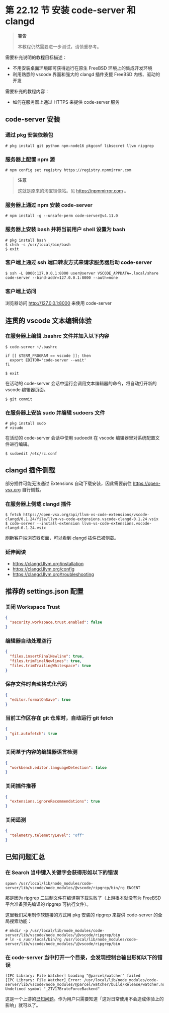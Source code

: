 # 第 22.12 节 安装 code-server 和 clangd

> **警告**
>
> 本教程仍然需要进一步测试，请慎重参考。

需要补充说明的教程目标描述：

- 不用安装桌面环境即可获得运行在原生 FreeBSD 环境上的集成开发环境
- 利用熟悉的 vscode 界面和强大的 clangd 插件支援 FreeBSD 内核、驱动的开发

需要补充的教程内容：

- 如何在服务器上通过 HTTPS 来提供 code-server 服务

## code-server 安装

### 通过 pkg 安装依赖包

```
# pkg install git python npm-node16 pkgconf libsecret llvm ripgrep
```

### 服务器上配置 npm 源

```
# npm config set registry https://registry.npmmirror.com
```

> **注意**
>
> 这就是原来的淘宝镜像站。见 <https://npmmirror.com> 。

### 服务器上通过 npm 安装 code-server

```
# npm install -g --unsafe-perm code-server@v4.11.0
```

### 服务器上安装 bash 并将当前用户 shell 设置为 bash

```
# pkg install bash
$ chsh -s /usr/local/bin/bash
$ exit
```

### 客户端上通过 ssh 端口转发方式来请求服务器启动 code-server

```
$ ssh -L 8000:127.0.0.1:8000 user@server VSCODE_APPDATA=.local/share code-server --bind-addr=127.0.0.1:8000 --auth=none
```

### 客户端上访问

浏览器访问 <http://127.0.0.1:8000> 来使用 code-server

## 连贯的 vscode 文本编辑体验

### 在服务器上编辑 .bashrc 文件并加入以下内容

```
$ code-server ~/.bashrc

if [[ $TERM_PROGRAM == vscode ]]; then
  export EDITOR='code-server --wait'
fi

$ exit
```

在活动的 code-server 会话中运行会调用文本编辑器的命令，将自动打开新的 vscode 编辑器页面。

```
$ git commit
```

### 在服务器上安装 sudo 并编辑 sudoers 文件

```
# pkg install sudo
# visudo
```

在活动的 code-server 会话中使用 sudoedit 在 vscode 编辑器里对系统配置文件进行编辑。

```
$ sudoedit /etc/rc.conf
```

## clangd 插件侧载

部分插件可能无法通过 Extensions 自动下载安装，因此需要前往 <https://open-vsx.org> 自行侧载。

### 在服务器上侧载 clangd 插件

```
$ fetch https://open-vsx.org/api/llvm-vs-code-extensions/vscode-clangd/0.1.24/file/llvm-vs-code-extensions.vscode-clangd-0.1.24.vsix
$ code-server --install-extension llvm-vs-code-extensions.vscode-clangd-0.1.24.vsix
```

刷新客户端浏览器页面，可以看到 clangd 插件已被侧载。

### 延伸阅读

- <https://clangd.llvm.org/installation>
- <https://clangd.llvm.org/config>
- <https://clangd.llvm.org/troubleshooting>

## 推荐的 settings.json 配置

### 关闭 Workspace Trust

```json
{
  "security.workspace.trust.enabled": false
}
```

### 编辑器自动处理空行

```json
{
  "files.insertFinalNewline": true,
  "files.trimFinalNewlines": true,
  "files.trimTrailingWhitespace": true
}
```

### 保存文件时自动格式化代码

```json
{
  "editor.formatOnSave": true
}
```

### 当前工作区存在 git 仓库时，自动运行 git fetch

```json
{
  "git.autofetch": true
}
```

### 关闭基于内容的编辑器语言检测

```json
{
  "workbench.editor.languageDetection": false
}
```

### 关闭插件推荐

```json
{
  "extensions.ignoreRecommendations": true
}
```

### 关闭遥测

```json
{
  "telemetry.telemetryLevel": "off"
}
```

## 已知问题汇总

### 在 Search 当中键入关键字会获得形如以下的错误

```
spawn /usr/local/lib/node_modules/code-server/lib/vscode/node_modules/@vscode/ripgrep/bin/rg ENOENT
```

那是因为 ripgrep 二进制文件在编译期下载失败了（上游根本就没有为 FreeBSD 平台准备预先编译的 ripgrep 可执行文件）。

这里我们采用制作软链接的方式用 pkg 安装的 ripgrep 来提供 code-server 的全局搜索功能：

```
# mkdir -p /usr/local/lib/node_modules/code-server/lib/vscode/node_modules/\@vscode/ripgrep/bin
# ln -s /usr/local/bin/rg /usr/local/lib/node_modules/code-server/lib/vscode/node_modules/\@vscode/ripgrep/bin
```

### 在 code-server 当中打开一个目录，会发现控制台输出形如以下的错误

```
[IPC Library: File Watcher] Loading "@parcel/watcher" failed
[IPC Library: File Watcher] Error: /usr/local/lib/node_modules/code-server/lib/vscode/node_modules/@parcel/watcher/build/Release/watcher.node: Undefined symbol "_ZTV17BruteForceBackend"
```

这是一个上游的[已知问题](https://github.com/parcel-bundler/watcher/pull/128)。作为用户只需要知道「这对日常使用不会造成体验上的影响」就可以了。
